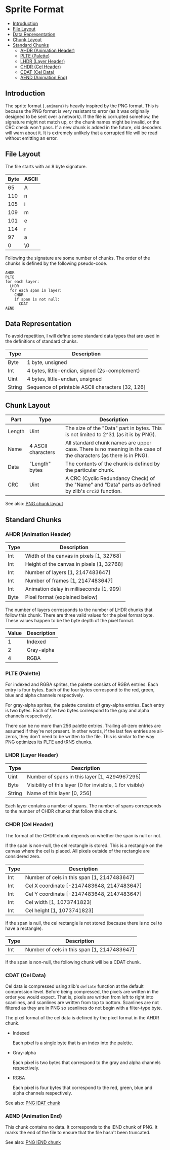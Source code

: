 # Sprite Format

* [Introduction](#introduction)
* [File Layout](#file-layout)
* [Data Representation](#data-representation)
* [Chunk Layout](#chunk-layout)
* [Standard Chunks](#standard-chunks)
  * [AHDR (Animation Header)](#ahdr-animation-header)
  * [PLTE (Palette)](#plte-palette)
  * [LHDR (Layer Header)](#plte-palette)
  * [CHDR (Cel Header)](#chdr-cel-header)
  * [CDAT (Cel Data)](#cdat-cel-data)
  * [AEND (Animation End)](#aend-animation-end)

## Introduction

The sprite format (`.animera`) is heavily inspired by the PNG format. This is 
because the PNG format is very resistant to error (as it was originally designed
to be sent over a network). If the file is corrupted somehow, the signature
might not match up, or the chunk names might be invalid, or the CRC check won't
pass. If a new chunk is added in the future, old decoders will warn about it. It
is extremely unlikely that a corrupted file will be read without emitting an 
error.

## File Layout

The file starts with an 8 byte signature.

| Byte | ASCII |
|------|-------|
| 65   | A     |
| 110  | n     |
| 105  | i     |
| 109  | m     |
| 101  | e     |
| 114  | r     |
| 97   | a     |
| 0    | \0    |

Following the signature are some number of chunks. The order of the chunks is
defined by the following pseudo-code.

```
AHDR
PLTE
for each layer:
  LHDR
  for each span in layer:
    CHDR
    if span is not null:
      CDAT
AEND
```

## Data Representation

To avoid repetition, I will define some standard data types that are used in the
definitions of standard chunks.

| Type   | Description                                      |
|--------|--------------------------------------------------|
| Byte   | 1 byte, unsigned                                 |
| Int    | 4 bytes, little-endian, signed (2s-complement)   |
| Uint   | 4 bytes, little-endian, unsigned                 |
| String | Sequence of printable ASCII characters [32, 126] |

## Chunk Layout

| Part   | Type               | Description                                                                                                      |
|--------|--------------------|------------------------------------------------------------------------------------------------------------------|
| Length | Uint               | The size of the "Data" part in bytes. This is not limited to 2^31 (as it is by PNG).                             |
| Name   | 4 ASCII characters | All standard chunk names are upper case. There is no meaning in the case of the characters (as there is in PNG). |
| Data   | "Length" bytes     | The contents of the chunk is defined by the particular chunk.                                                    |
| CRC    | Uint               | A CRC (Cyclic Redundancy Check) of the "Name" and "Data" parts as defined by zlib's `crc32` function.            |

See also: [PNG chunk layout](http://www.libpng.org/pub/png/spec/1.2/PNG-Structure.html#Chunk-layout)

## Standard Chunks

### AHDR (Animation Header)

| Type | Description                               |
|------|-------------------------------------------|
| Int  | Width of the canvas in pixels [1, 32768]  |
| Int  | Height of the canvas in pixels [1, 32768] |
| Int  | Number of layers [1, 2147483647]          |
| Int  | Number of frames [1, 2147483647]          |
| Int  | Animation delay in milliseconds [1, 999]  |
| Byte | Pixel format (explained below)            |

The number of layers corresponds to the number of LHDR chunks that follow this
chunk. There are three valid values for the pixel format byte. These values
happen to be the byte depth of the pixel format.

| Value | Description |
|-------|-------------|
| 1     | Indexed     |
| 2     | Gray-alpha  |
| 4     | RGBA        |

### PLTE (Palette)

For indexed and RGBA sprites, the palette consists of RGBA entries. Each entry
is four bytes. Each of the four bytes correspond to the red, green, blue and
alpha channels respectively.

For gray-alpha sprites, the palette consists of gray-alpha entries. Each entry
is two bytes. Each of the two bytes correspond to the gray and alpha channels
respectively.

There can be no more than 256 palette entries. Trailing all-zero entries are
assumed if they're not present. In other words, if the last few entries are
all-zeros, they don't need to be written to the file. This is similar to the way
PNG optimizes its PLTE and tRNS chunks.

### LHDR (Layer Header)

| Type   | Description                                               |
|--------|-----------------------------------------------------------|
| Uint   | Number of spans in this layer [1, 4294967295]             |
| Byte   | Visibility of this layer (0 for invisible, 1 for visible) |
| String | Name of this layer [0, 256]                               |

Each layer contains a number of spans. The number of spans corresponds to the
number of CHDR chunks that follow this chunk.

### CHDR (Cel Header)

The format of the CHDR chunk depends on whether the span is null or not. 

If the span is non-null, the cel rectangle is stored. This is a rectangle on the
canvas where the cel is placed. All pixels outside of the rectangle are
considered zero.

| Type | Description                                 |
|------|---------------------------------------------|
| Int  | Number of cels in this span [1, 2147483647] |
| Int  | Cel X coordinate [-2147483648, 2147483647]  |
| Int  | Cel Y coordinate [-2147483648, 2147483647]  |
| Int  | Cel width [1, 1073741823]                   |
| Int  | Cel height [1, 1073741823]                  |

If the span is null, the cel rectangle is not stored (because there is no cel to
have a rectangle).

| Type | Description                                 |
|------|---------------------------------------------|
| Int  | Number of cels in this span [1, 2147483647] |

If the span is non-null, the following chunk will be a CDAT chunk.

### CDAT (Cel Data)

Cel data is compressed using zlib's `deflate` function at the default
compression level. Before being compressed, the pixels are written in the order
you would expect. That is, pixels are written from left to right into scanlines,
and scanlines are written from top to bottom. Scanlines are not filtered as they
are in PNG so scanlines do not begin with a filter-type byte.

The pixel format of the cel data is defined by the pixel format in the AHDR
chunk.

* Indexed

   Each pixel is a single byte that is an index into the palette.

* Gray-alpha

   Each pixel is two bytes that correspond to the gray and alpha channels
   respectively.

* RGBA

   Each pixel is four bytes that correspond to the red, green, blue and alpha
   channels respectively.

See also: [PNG IDAT chunk](http://www.libpng.org/pub/png/spec/1.2/PNG-Chunks.html#C.IDAT)

### AEND (Animation End)

This chunk contains no data. It corresponds to the IEND chunk of PNG. It marks
the end of the file to ensure that the file hasn't been truncated.

See also: [PNG IEND chunk](http://www.libpng.org/pub/png/spec/1.2/PNG-Chunks.html#C.IEND)
